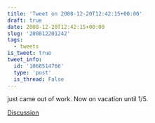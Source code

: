 ```yaml
---
title: 'Tweet on 2008-12-20T12:42:15+00:00'
draft: true
date: 2008-12-20T12:42:15+00:00
slug: '200812201242'
tags:
  - tweets
is_tweet: true
tweet_info:
  id: '1068514766'
  type: 'post'
  is_thread: False
---
```




just came out of work. Now on vacation until 1/5.

[Discussion](https://x.com/sytelus/status/1068514766)
